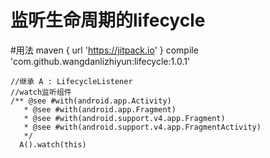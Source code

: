 # 监听生命周期的lifecycle
 
#用法
maven { url 'https://jitpack.io' }
compile 'com.github.wangdanlizhiyun:lifecycle:1.0.1'
  
  ```
  //继承 A : LifecycleListener
  //watch监听组件
  /** @see #with(android.app.Activity)
     * @see #with(android.app.Fragment)
     * @see #with(android.support.v4.app.Fragment)
     * @see #with(android.support.v4.app.FragmentActivity)
     */
    A().watch(this)
  ```
  
    
 